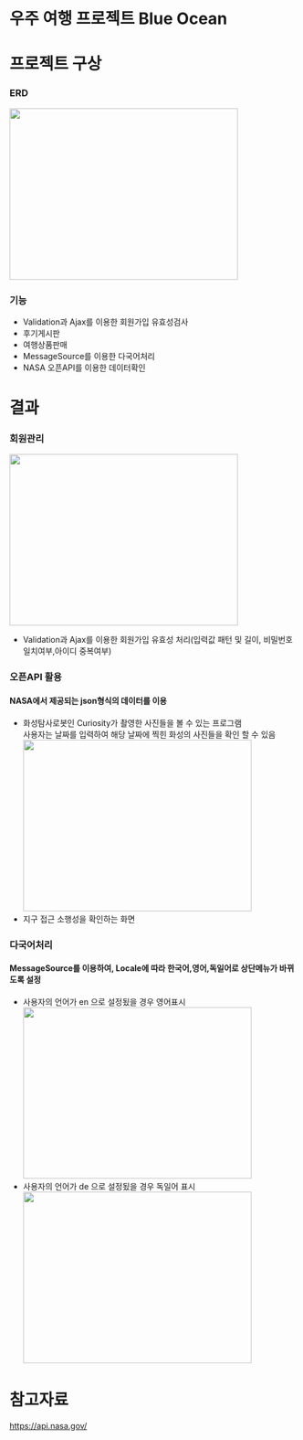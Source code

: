 # 우주 여행 프로젝트 Blue Ocean

# 프로젝트 구상
### ERD
<img src="https://user-images.githubusercontent.com/126591306/236733775-ae90706d-d574-4719-8e3f-38e572133c25.png" width="400" height="300"/> <br/>


### 기능 
+ Validation과 Ajax를 이용한 회원가입 유효성검사
+ 후기게시판
+ 여행상품판매
+ MessageSource를 이용한 다국어처리
+ NASA 오픈API를 이용한 데이터확인



# 결과

### 회원관리
<img src="https://user-images.githubusercontent.com/126591306/236671489-881f7058-e9b4-4bc2-a6db-9484a21395fe.png" width="400" height="300"/> <br/>
+ Validation과 Ajax를 이용한 회원가입 유효성 처리(입력값 패턴 및 길이, 비밀번호 일치여부,아이디 중복여부)



### 오픈API 활용 
#### NASA에서 제공되는 json형식의 데이터를 이용
+ 화성탐사로봇인 Curiosity가 촬영한 사진들을 볼 수 있는 프로그램 <br>
사용자는 날짜를 입력하여 해당 날짜에 찍힌 화성의 사진들을 확인 할 수 있음  <br>
<img src="https://user-images.githubusercontent.com/126591306/236594945-0ecd60bb-1d4a-4875-8885-7b408f954aad.png" width="400" height="300"/> <br/>
+ 지구 접근 소행성을 확인하는 화면<br>


### 다국어처리
#### MessageSource를 이용하여, Locale에 따라 한국어,영어,독일어로 상단메뉴가 바뀌도록 설정 <br>
+ 사용자의 언어가 en 으로 설정됬을 경우 영어표시 <br>
<img src="https://user-images.githubusercontent.com/126591306/236740902-d88295e4-e506-4dbe-bcf1-b1691018f5e0.png" width="400" height="300"/> <br>
+ 사용자의 언어가 de 으로 설정됬을 경우 독일어 표시 <br>
<img src="https://user-images.githubusercontent.com/126591306/236741248-7465b092-f9ed-4ce8-b904-003e1ace0d5a.png" width="400" height="300"/> <br>









# 참고자료
https://api.nasa.gov/
